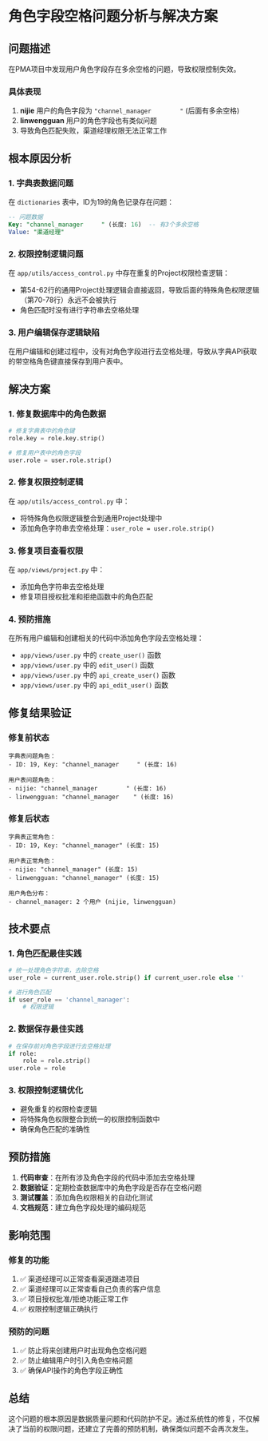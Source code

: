 # 角色字段空格问题分析与解决方案

## 问题描述

在PMA项目中发现用户角色字段存在多余空格的问题，导致权限控制失效。

### 具体表现
1. **nijie** 用户的角色字段为 `"channel_manager        "` (后面有多余空格)
2. **linwengguan** 用户的角色字段也有类似问题
3. 导致角色匹配失败，渠道经理权限无法正常工作

## 根本原因分析

### 1. 字典表数据问题
在 `dictionaries` 表中，ID为19的角色记录存在问题：
```sql
-- 问题数据
Key: "channel_manager     " (长度: 16)  -- 有3个多余空格
Value: "渠道经理"
```

### 2. 权限控制逻辑问题
在 `app/utils/access_control.py` 中存在重复的Project权限检查逻辑：
- 第54-62行的通用Project处理逻辑会直接返回，导致后面的特殊角色权限逻辑（第70-78行）永远不会被执行
- 角色匹配时没有进行字符串去空格处理

### 3. 用户编辑保存逻辑缺陷
在用户编辑和创建过程中，没有对角色字段进行去空格处理，导致从字典API获取的带空格角色键直接保存到用户表中。

## 解决方案

### 1. 修复数据库中的角色数据
```python
# 修复字典表中的角色键
role.key = role.key.strip()

# 修复用户表中的角色字段
user.role = user.role.strip()
```

### 2. 修复权限控制逻辑
在 `app/utils/access_control.py` 中：
- 将特殊角色权限逻辑整合到通用Project处理中
- 添加角色字符串去空格处理：`user_role = user.role.strip()`

### 3. 修复项目查看权限
在 `app/views/project.py` 中：
- 添加角色字符串去空格处理
- 修复项目授权批准和拒绝函数中的角色匹配

### 4. 预防措施
在所有用户编辑和创建相关的代码中添加角色字段去空格处理：
- `app/views/user.py` 中的 `create_user()` 函数
- `app/views/user.py` 中的 `edit_user()` 函数  
- `app/views/user.py` 中的 `api_create_user()` 函数
- `app/views/user.py` 中的 `api_edit_user()` 函数

## 修复结果验证

### 修复前状态
```
字典表问题角色：
- ID: 19, Key: "channel_manager     " (长度: 16)

用户表问题角色：
- nijie: "channel_manager        " (长度: 16)
- linwengguan: "channel_manager    " (长度: 16)
```

### 修复后状态
```
字典表正常角色：
- ID: 19, Key: "channel_manager" (长度: 15)

用户表正常角色：
- nijie: "channel_manager" (长度: 15)
- linwengguan: "channel_manager" (长度: 15)

用户角色分布：
- channel_manager: 2 个用户 (nijie, linwengguan)
```

## 技术要点

### 1. 角色匹配最佳实践
```python
# 统一处理角色字符串，去除空格
user_role = current_user.role.strip() if current_user.role else ''

# 进行角色匹配
if user_role == 'channel_manager':
    # 权限逻辑
```

### 2. 数据保存最佳实践
```python
# 在保存前对角色字段进行去空格处理
if role:
    role = role.strip()
user.role = role
```

### 3. 权限控制逻辑优化
- 避免重复的权限检查逻辑
- 将特殊角色权限整合到统一的权限控制函数中
- 确保角色匹配的准确性

## 预防措施

1. **代码审查**：在所有涉及角色字段的代码中添加去空格处理
2. **数据验证**：定期检查数据库中的角色字段是否存在空格问题
3. **测试覆盖**：添加角色权限相关的自动化测试
4. **文档规范**：建立角色字段处理的编码规范

## 影响范围

### 修复的功能
1. ✅ 渠道经理可以正常查看渠道跟进项目
2. ✅ 渠道经理可以正常查看自己负责的客户信息
3. ✅ 项目授权批准/拒绝功能正常工作
4. ✅ 权限控制逻辑正确执行

### 预防的问题
1. ✅ 防止将来创建用户时出现角色空格问题
2. ✅ 防止编辑用户时引入角色空格问题
3. ✅ 确保API操作的角色字段正确性

## 总结

这个问题的根本原因是数据质量问题和代码防护不足。通过系统性的修复，不仅解决了当前的权限问题，还建立了完善的预防机制，确保类似问题不会再次发生。 